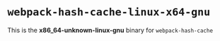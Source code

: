 # `webpack-hash-cache-linux-x64-gnu`

This is the **x86_64-unknown-linux-gnu** binary for `webpack-hash-cache`
